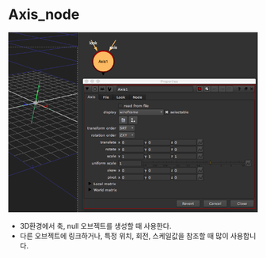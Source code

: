 # Axis\_node

![](../../.gitbook/assets/axis_node.png)

* 3D환경에서 축, null 오브젝트를 생성할 때 사용한다.
* 다른 오브젝트에 링크하거나, 특정 위치, 회전, 스케일값을 참조할 때 많이 사용합니다.

